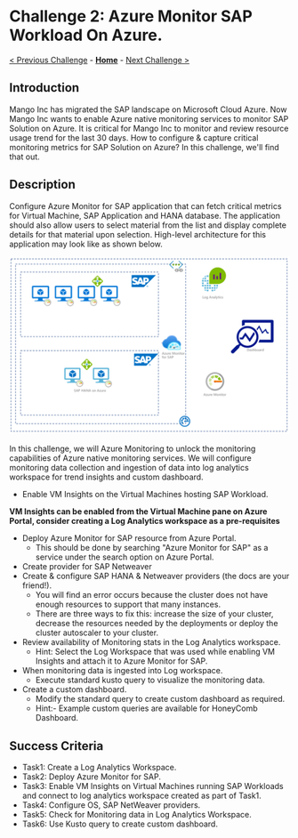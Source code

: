 # Challenge 2: Azure Monitor SAP Workload On Azure. 

[< Previous Challenge](./01-SAP-Auto-Deployment.md) - **[Home](../README.md)** - [Next Challenge >](./03-SAP-Security.md)

## Introduction

Mango Inc has migrated the SAP landscape on Microsoft Cloud Azure. Now Mango Inc wants to enable Azure native monitoring services to monitor SAP Solution on Azure. It is critical for Mango Inc to monitor and review resource usage trend for the last 30 days. How to configure & capture critical monitoring metrics for SAP Solution on Azure? In this challenge, we'll find that out.

## Description

Configure Azure Monitor for SAP application that can fetch critical metrics for Virtual Machine, SAP Application and HANA database. The application should also allow users to select material from the list and display complete details for that material upon selection. High-level architecture for this application may look like as shown below.


![SAP ON Azure Monitoring](Images/Challenge2_Azure_Monitor_SAP_Architecture.png)


In this challenge, we will Azure Monitoring to unlock the monitoring capabilities of Azure native monitoring services. We will configure monitoring data collection and ingestion of data into log analytics workspace for trend insights and custom dashboard.

- Enable VM Insights on the Virtual Machines hosting SAP Workload.

**VM Insights can be enabled from the Virtual Machine pane on Azure Portal, consider creating a Log Analytics workspace as a pre-requisites**

- Deploy Azure Monitor for SAP resource from Azure Portal.
	- This should be done by searching "Azure Monitor for SAP" as a service under the search option on Azure Portal.
- Create provider for SAP Netweaver  
- Create & configure SAP HANA & Netweaver providers (the docs are your friend!).
	- You will find an error occurs because the cluster does not have enough resources to support that many instances.
	- There are three ways to fix this: increase the size of your cluster, decrease the resources needed by the deployments or deploy the cluster autoscaler to your cluster.  
- Review availability of Monitoring stats in the Log Analytics workspace.
	- Hint: Select the Log Workspace that was used while enabling VM Insights and attach it to Azure Monitor for SAP.
- When monitoring data is ingested into Log workspace.
	- Execute standard kusto query to visualize the monitoring data.
- Create a custom dashboard.
	- Modify the standard query to create custom dashboard as required.
	- Hint:- Example custom queries are available for HoneyComb Dashboard.

## Success Criteria

- Task1: Create a Log Analytics Workspace.
- Task2: Deploy Azure Monitor for SAP.
- Task3: Enable VM Insights on Virtual Machines running SAP Workloads and connect to log analytics workspace created as part of Task1.
- Task4: Configure OS, SAP NetWeaver providers.
- Task5: Check for Monitoring data in Log Analytics Workspace.
- Task6: Use Kusto query to create custom dashboard.
